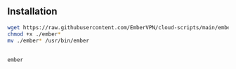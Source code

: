 ## Installation
```bash
wget https://raw.githubusercontent.com/EmberVPN/cloud-scripts/main/ember?t=$(date +%s)
chmod +x ./ember*
mv ./ember* /usr/bin/ember
```

##
```
ember
```
